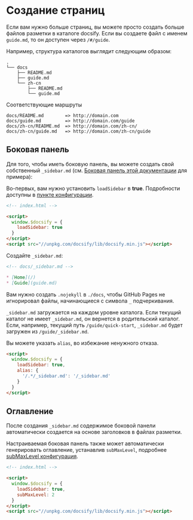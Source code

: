 # Создание страниц

Если вам нужно больше страниц, вы можете просто создать больше файлов разметки в каталоге docsify. Если вы создаете файл с именем `guide.md`, то он доступен через `/#/guide`.

Например, структура каталогов выглядит следующим образом:

```text
.
└── docs
    ├── README.md
    ├── guide.md
    └── zh-cn
        ├── README.md
        └── guide.md
```

Соответствующие маршруты

```text
docs/README.md        => http://domain.com
docs/guide.md         => http://domain.com/guide
docs/zh-cn/README.md  => http://domain.com/zh-cn/
docs/zh-cn/guide.md   => http://domain.com/zh-cn/guide
```

## Боковая панель

Для того, чтобы иметь боковую панель, вы можете создать свой собственный `_sidebar.md` (см. [Боковая панель этой документации](https://github.com/QingWei-Li/docsify/blob/master/docs/ru-ru/_sidebar.md) для примера):

Во-первых, вам нужно установить `loadSidebar` в **true**. Подробности доступны в [пункте конфигурации](ru-ru/configuration.md#loadsidebar).

```html
<!-- index.html -->

<script>
  window.$docsify = {
    loadSidebar: true
  }
</script>
<script src="//unpkg.com/docsify/lib/docsify.min.js"></script>
```

Создайте `_sidebar.md`:

```markdown
<!-- docs/_sidebar.md -->

* [Home](/)
* [Guide](guide.md)
```

Вам нужно создать `.nojekyll` в `./docs`, чтобы GitHub Pages не игнорировал файлы, начинающиеся с символа `_` подчеркивания.

`_sidebar.md` загружается на каждом уровне каталога. Если текущий каталог не имеет `_sidebar.md`, он вернется в родительский каталог. Если, например, текущий путь `/guide/quick-start`, `_sidebar.md` будет загружен из `/guide/_sidebar.md`.

Вы можете указать `alias`, во избежание ненужного отказа.

```html
<script>
  window.$docsify = {
    loadSidebar: true,
    alias: {
      '/.*/_sidebar.md': '/_sidebar.md'
    }
  }
</script>
```

## Оглавление

После создания `_sidebar.md` содержимое боковой панели автоматически создается на основе заголовков в файлах разметки.

Настраиваемая боковая панель также может автоматически генерировать оглавление, устанавлив `subMaxLevel`, подробнее [subMaxLevel конфигурация](ru-ru/configuration.md#submaxlevel).

```html
<!-- index.html -->

<script>
  window.$docsify = {
    loadSidebar: true,
    subMaxLevel: 2
  }
</script>
<script src="//unpkg.com/docsify/lib/docsify.min.js"></script>
```
